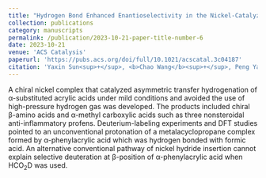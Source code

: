 ```yaml
---
title: "Hydrogen Bond Enhanced Enantioselectivity in the Nickel-Catalyzed Transfer Hydrogenation of α-Substituted Acrylic Acid with Formic Acid"
collection: publications
category: manuscripts
permalink: /publication/2023-10-21-paper-title-number-6
date: 2023-10-21
venue: 'ACS Catalysis'
paperurl: 'https://pubs.acs.org/doi/full/10.1021/acscatal.3c04187'
citation: 'Yaxin Sun<sup>+</sup>, <b>Chao Wang</b><sup>+</sup>, Peng Yang*, Jie-Yu Yue, Chang Xu, Jianrong Steve Zhou*, and Bo Tang*. <i>ACS Catal</i> <b>2023</b>, 13(21), 14213-14220 <b>(<sup>+</sup>co-first author)</b>'
---
```

A chiral nickel complex that catalyzed asymmetric transfer hydrogenation of α-substituted acrylic acids under mild conditions and avoided the use of high-pressure hydrogen gas was developed. The products included chiral β-amino acids and α-methyl carboxylic acids such as three nonsteroidal anti-inflammatory profens. Deuterium-labeling experiments and DFT studies pointed to an unconventional protonation of a metalacyclopropane complex formed by α-phenylacrylic acid which was hydrogen bonded with formic acid. An alternative conventional pathway of nickel hydride insertion cannot explain selective deuteration at β-position of α-phenylacrylic acid when HCO<sub>2</sub>D was used.
